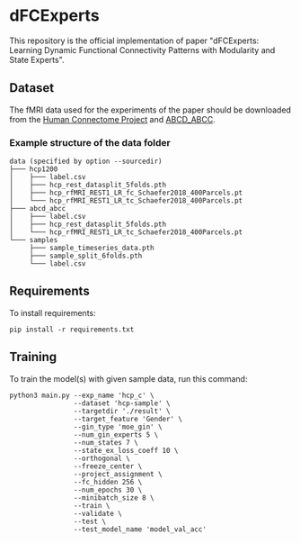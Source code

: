 # dFCExperts
This repository is the official implementation of paper "dFCExperts: Learning Dynamic Functional Connectivity Patterns with Modularity and State Experts". 


## Dataset
The fMRI data used for the experiments of the paper should be downloaded from the [Human Connectome Project](https://db.humanconnectome.org/) and [ABCD_ABCC](https://osf.io/psv5m/). 

### Example structure of the data folder
```
data (specified by option --sourcedir)
├─── hcp1200
│    ├─── label.csv
│    ├─── hcp_rest_datasplit_5folds.pth
│    ├─── hcp_rfMRI_REST1_LR_fc_Schaefer2018_400Parcels.pt
│    └─── hcp_rfMRI_REST1_LR_tc_Schaefer2018_400Parcels.pt
├─── abcd_abcc
│    ├─── label.csv
│    ├─── hcp_rest_datasplit_5folds.pth
│    └─── hcp_rfMRI_REST1_LR_tc_Schaefer2018_400Parcels.pt
└─── samples
     ├─── sample_timeseries_data.pth
     ├─── sample_split_6folds.pth
     └─── label.csv

```
   
## Requirements

To install requirements:

```setup
pip install -r requirements.txt
```


## Training

To train the model(s) with given sample data, run this command:

```train
python3 main.py --exp_name 'hcp_c' \
                --dataset 'hcp-sample' \
                --targetdir './result' \
                --target_feature 'Gender' \
                --gin_type 'moe_gin' \
                --num_gin_experts 5 \
                --num_states 7 \
                --state_ex_loss_coeff 10 \
                --orthogonal \
                --freeze_center \
                --project_assignment \
                --fc_hidden 256 \
                --num_epochs 30 \
                --minibatch_size 8 \
                --train \
                --validate \
                --test \
                --test_model_name 'model_val_acc'
```
